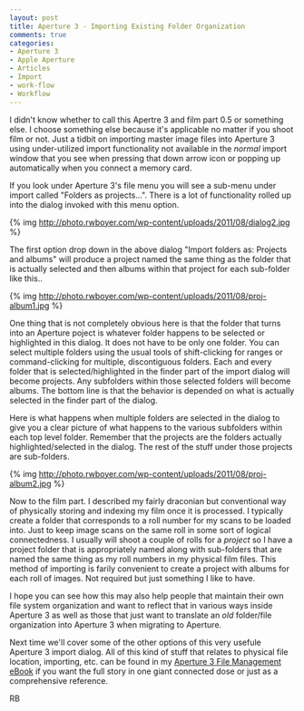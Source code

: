 ```yaml
---
layout: post
title: Aperture 3 - Importing Existing Folder Organization
comments: true
categories:
- Aperture 3
- Apple Aperture
- Articles
- Import
- work-flow
- Workflow
---
```

I didn't know whether to call this Apertre 3 and film part 0.5 or something else. I choose something else because it's applicable no matter if you shoot film or not. Just a tidbit on importing master image files into Aperture 3 using under-utilized import functionality not available in the <em>normal</em> import window that you see when pressing that down arrow icon or popping up automatically when you connect a memory card.

If you look under Aperture 3's file menu you will see a sub-menu under import called "Folders as projects...". There is a lot of functionality rolled up into the dialog invoked with this menu option.

{% img http://photo.rwboyer.com/wp-content/uploads/2011/08/dialog2.jpg %}

The first option drop down in the above dialog "Import folders as: Projects and albums" will produce a project named the same thing as the folder that is actually selected and then albums within that project for each sub-folder like this..

{% img http://photo.rwboyer.com/wp-content/uploads/2011/08/proj-album1.jpg %}

One thing that is not completely obvious here is that the folder that turns into an Aperture poject is whatever folder happens to be selected or highlighted in this dialog. It does not have to be only one folder. You can select multiple folders using the usual tools of shift-clicking for ranges or command-clicking for  multiple, discontiguous folders. Each and every folder that is selected/highlighted in the finder part of the import dialog will become projects. Any subfolders within those selected folders will become albums. The bottom line is that the behavior is depended on what is actually selected in the finder part of the dialog.

Here is what happens when multiple folders are selected in the dialog to give you a clear picture of what happens to the various subfolders within each top level folder. Remember that the projects are the folders actually highlighted/selected in the dialog. The rest of the stuff under those projects are sub-folders.

{% img http://photo.rwboyer.com/wp-content/uploads/2011/08/proj-album2.jpg %}

Now to the film part. I described my fairly draconian but conventional way of physically storing and indexing my film once it is processed. I typically create a folder that corresponds to a roll number for my scans to be loaded into. Just to keep image scans on the same roll in some sort of logical connectedness. I usually will shoot a couple of rolls for a <em>project</em> so I have a project folder that is appropriately named along with sub-folders that are named the same thing as my roll numbers in my physical film files. This method of importing is farily convenient to create a project with albums for each roll of images. Not required but just something I like to have.

I hope you can see how this may also help people that maintain their own file system organization and want to reflect that in various ways inside Aperture 3 as well as those that just want to translate an <em>old</em> folder/file organization into Aperture 3 when migrating to Aperture.

Next time we'll cover some of the other options of this very usefule Aperture 3 import dialog. All of this kind of stuff that relates to physical file location, importing, etc. can be found in my <a href="http://photo.rwboyer.com/aperture-ebooks/">Aperture 3 File Management eBook</a> if you want the full story in one giant connected dose or just as a comprehensive reference.

RB